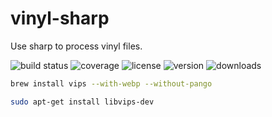# vinyl-sharp

Use sharp to process vinyl files.

![build status](http://img.shields.io/travis/izaakschroeder/vinyl-sharp.svg?style=flat)
![coverage](http://img.shields.io/coveralls/izaakschroeder/vinyl-sharp.svg?style=flat)
![license](http://img.shields.io/npm/l/vinyl-sharp.svg?style=flat)
![version](http://img.shields.io/npm/v/vinyl-sharp.svg?style=flat)
![downloads](http://img.shields.io/npm/dm/vinyl-sharp.svg?style=flat)

```bash
brew install vips --with-webp --without-pango
```

```bash
sudo apt-get install libvips-dev
```
